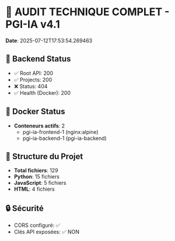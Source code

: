 # 🔬 AUDIT TECHNIQUE COMPLET - PGI-IA v4.1

**Date**: 2025-07-12T17:53:54.269463

## 🚀 Backend Status
- ✅ Root API: 200
- ✅ Projects: 200
- ❌ Status: 404
- ✅ Health (Docker): 200

## 🐳 Docker Status
- **Conteneurs actifs**: 2
  - pgi-ia-frontend-1 (nginx:alpine)
  - pgi-ia-backend-1 (pgi-ia-backend)

## 📁 Structure du Projet
- **Total fichiers**: 129
- **Python**: 15 fichiers
- **JavaScript**: 5 fichiers
- **HTML**: 4 fichiers

## 🔒 Sécurité
- CORS configuré: ✅
- Clés API exposées: ✅ NON